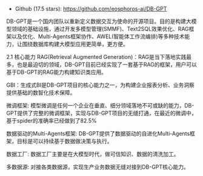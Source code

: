 - Github (17.5 stars): https://github.com/eosphoros-ai/DB-GPT

DB-GPT是一个国内团队以重新定义数据交互为使命的开源项目。目的是构建大模型领域的基础设施，通过开发多模型管理(SMMF)、Text2SQL效果优化、RAG框架以及优化、Multi-Agents框架协作、AWEL(智能体工作流编排)等多种技术能力，让围绕数据库构建大模型应用更简单，更方便。

2.1 核心能力
RAG(Retrieval Augmented Generation)：RAG是当下落地实践最多，也是最迫切的领域，DB-GPT目前已经实现了一套基于RAG的框架，用户可以基于DB-GPT的RAG能力构建知识类应用。

GBI：生成式BI是DB-GPT项目的核心能力之一，为构建企业报表分析、业务洞察提供基础的数智化技术保障。

微调框架: 模型微调是任何一个企业在垂直、细分领域落地不可或缺的能力，DB-GPT提供了完整的微调框架，实现与DB-GPT项目的无缝打通，在最近的微调中，基于spider的准确率已经做到了82.5%

数据驱动的Multi-Agents框架: DB-GPT提供了数据驱动的自进化Multi-Agents框架，目标是可以持续基于数据做决策与执行。

数据工厂: 数据工厂主要是在大模型时代，做可信知识、数据的清洗加工。

多数据源: 对接各类数据源，实现生产业务数据无缝对接到DB-GPT核心能力。
